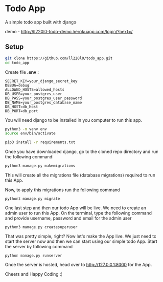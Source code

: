 # Todo App

A simple todo app built with django

demo - http://ll220l0-todo-demo.herokuapp.com/login/?next=/

## Setup

```bash
git clone https://github.com/ll220l0/todo_app.git
cd todo_app
```

Create file **.env** :
```
SECRET_KEY=your_django_secret_key
DEBUG=debug
ALLOWED_HOSTS=allowed_hosts
DB_USER=your_postgres_user
DB_PASS=your_postgres_user_password
DB_NAME=your_postgres_database_name
DB_HOST=db_host
DB_PORT=db_port
```

You will need django to be installed in you computer to run this app. 

```bash
python3 -m venv env
source env/bin/activate

pip3 install -r requirements.txt
```

Once you have downloaded django, go to the cloned repo directory and run the following command

```bash
python3 manage.py makemigrations
```

This will create all the migrations file (database migrations) required to run this App.

Now, to apply this migrations run the following command
```
python3 manage.py migrate
```

One last step and then our todo App will be live. We need to create an admin user to run this App. On the terminal, type the following command and provide username, password and email for the admin user

```
python3 manage.py createsuperuser
```

That was pretty simple, right? Now let's make the App live. We just need to start the server now and then we can start using our simple todo App. Start the server by following command

```
python manage.py runserver
```

Once the server is hosted, head over to http://127.0.0.1:8000  for the App.

Cheers and Happy Coding :)
